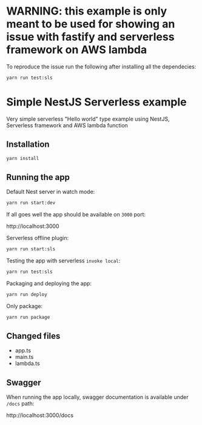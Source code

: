 # WARNING: this example is only meant to be used for showing an issue with fastify and serverless framework on AWS lambda
To reproduce the issue run the following after installing all the dependecies:
```bash
yarn run test:sls
```

# Simple NestJS Serverless example
Very simple serverless "Hello world" type example using NestJS, Serverless framework and AWS lambda function

## Installation

```bash
yarn install
```

## Running the app

Default Nest server in watch mode:
 ```bash
yarn run start:dev
```
If all goes well the app should be available on `3000` port:

http://localhost:3000

Serverless offline plugin:
```bash
yarn run start:sls
```

Testing the app with serverless `invoke local`:
```bash
yarn run test:sls
```

Packaging and deploying the app:
```bash
yarn run deploy
```

Only package: 
```bash
yarn run package
```

## Changed files
- app.ts
- main.ts
- lambda.ts

## Swagger
When running the app locally, swagger documentation is available under `/docs` path:

http://localhost:3000/docs

